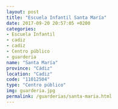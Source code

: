 ```yaml
---
layout: post
title: "Escuela Infantil Santa María"
date: 2017-09-20 20:57:05 +0200
categories:
- Escuela Infantil
- cadiz
- cadiz
- Centro público
- guarderia
name: "Santa María"
province: "Cádiz"
location: "Cadiz"
code: "11012504"
type: "Centro público"
img: guarderia.jpg
permalink: /guarderias/santa-maria.html
---
```

